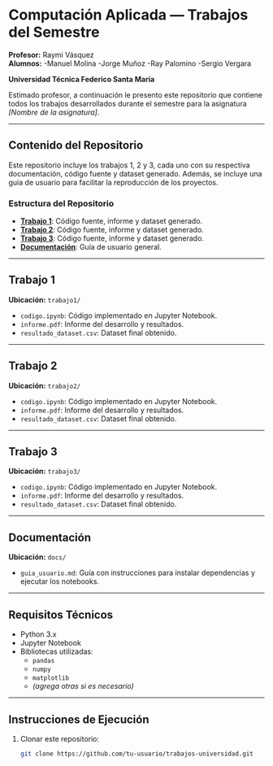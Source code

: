 # Computación Aplicada — Trabajos del Semestre

**Profesor:** Raymi Vásquez  
**Alumnos:** -Manuel Molina
            -Jorge Muñoz
            -Ray Palomino
            -Sergio Vergara 
            
**Universidad Técnica Federico Santa María**

Estimado profesor, a continuación le presento este repositorio que contiene todos los trabajos desarrollados durante el semestre para la asignatura *[Nombre de la asignatura]*.

---

## Contenido del Repositorio

Este repositorio incluye los trabajos 1, 2 y 3, cada uno con su respectiva documentación, código fuente y dataset generado. Además, se incluye una guía de usuario para facilitar la reproducción de los proyectos.

### Estructura del Repositorio

- [**Trabajo 1**](#trabajo-1): Código fuente, informe y dataset generado.
- [**Trabajo 2**](#trabajo-2): Código fuente, informe y dataset generado.
- [**Trabajo 3**](#trabajo-3): Código fuente, informe y dataset generado.
- [**Documentación**](#documentación): Guía de usuario general.

---

## Trabajo 1

**Ubicación:** `trabajo1/`

- `codigo.ipynb`: Código implementado en Jupyter Notebook.
- `informe.pdf`: Informe del desarrollo y resultados.
- `resultado_dataset.csv`: Dataset final obtenido.

---

## Trabajo 2

**Ubicación:** `trabajo2/`

- `codigo.ipynb`: Código implementado en Jupyter Notebook.
- `informe.pdf`: Informe del desarrollo y resultados.
- `resultado_dataset.csv`: Dataset final obtenido.

---

## Trabajo 3

**Ubicación:** `trabajo3/`

- `codigo.ipynb`: Código implementado en Jupyter Notebook.
- `informe.pdf`: Informe del desarrollo y resultados.
- `resultado_dataset.csv`: Dataset final obtenido.

---

## Documentación

**Ubicación:** `docs/`

- `guia_usuario.md`: Guía con instrucciones para instalar dependencias y ejecutar los notebooks.

---

## Requisitos Técnicos

- Python 3.x  
- Jupyter Notebook  
- Bibliotecas utilizadas:
  - `pandas`  
  - `numpy`  
  - `matplotlib`  
  - *(agrega otras si es necesario)*

---

## Instrucciones de Ejecución

1. Clonar este repositorio:
   ```bash
   git clone https://github.com/tu-usuario/trabajos-universidad.git
